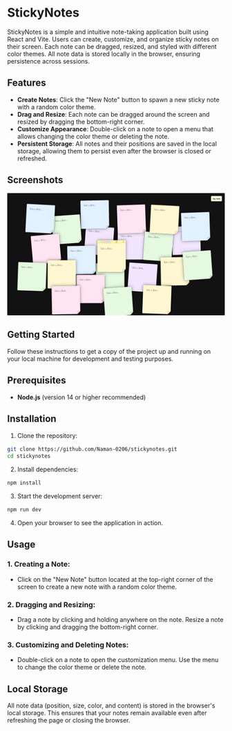 # StickyNotes

StickyNotes is a simple and intuitive note-taking application built using React and Vite. Users can create, customize, and organize sticky notes on their screen. Each note can be dragged, resized, and styled with different color themes. All note data is stored locally in the browser, ensuring persistence across sessions.

## Features

- **Create Notes**: Click the "New Note" button to spawn a new sticky note with a random color theme.
- **Drag and Resize**: Each note can be dragged around the screen and resized by dragging the bottom-right corner.
- **Customize Appearance**: Double-click on a note to open a menu that allows changing the color theme or deleting the note.
- **Persistent Storage**: All notes and their positions are saved in the local storage, allowing them to persist even after the browser is closed or refreshed.

## Screenshots

![](screenshots\image.png)

## Getting Started

Follow these instructions to get a copy of the project up and running on your local machine for development and testing purposes.

## Prerequisites

- **Node.js** (version 14 or higher recommended)

## Installation

1. Clone the repository:

```bash
git clone https://github.com/Naman-0206/stickynotes.git
cd stickynotes
```

2. Install dependencies:

```bash
npm install
```

3. Start the development server:

```bash
npm run dev
```

4. Open your browser to see the application in action.

## Usage

### 1. Creating a Note:

- Click on the "New Note" button located at the top-right corner of the screen to create a new note with a random color theme.

### 2. Dragging and Resizing:

- Drag a note by clicking and holding anywhere on the note.
  Resize a note by clicking and dragging the bottom-right corner.

### 3. Customizing and Deleting Notes:

- Double-click on a note to open the customization menu.
  Use the menu to change the color theme or delete the note.

## Local Storage

All note data (position, size, color, and content) is stored in the browser's local storage. This ensures that your notes remain available even after refreshing the page or closing the browser.
